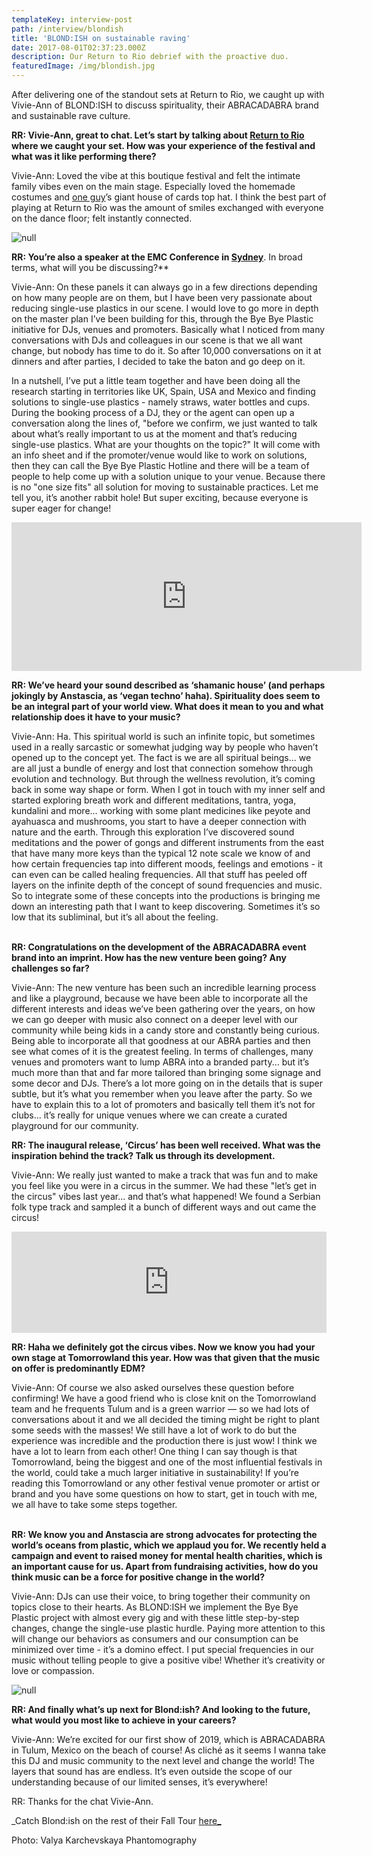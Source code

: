 ```yaml
---
templateKey: interview-post
path: /interview/blondish
title: 'BLOND:ISH on sustainable raving'
date: 2017-08-01T02:37:23.000Z
description: Our Return to Rio debrief with the proactive duo.
featuredImage: /img/blondish.jpg
---
```

After delivering one of the standout sets at Return to Rio, we caught up with Vivie-Ann of BLOND:ISH to discuss spirituality, their ABRACADABRA brand and sustainable rave culture.

**RR: Vivie-Ann, great to chat. Let’s start by talking about [Return to Rio](https://magazine.ravereviewz.net/interview/ricky-cooper) where we caught your set. How was your experience of the festival and what was it like performing there?**

Vivie-Ann: Loved the vibe at this boutique festival and felt the intimate family vibes even on the main stage. Especially loved the homemade costumes and [one guy](https://magazine.ravereviewz.net/interview/alex-ludlow-cause)’s giant house of cards top hat. I think the best part of playing at Return to Rio was the amount of smiles exchanged with everyone on the dance floor; felt instantly connected.

![null](/img/blondish-return-to-rio.jpeg)

**RR: You’re also a speaker at the EMC Conference in [Sydney](https://www.ravereviewz.net/events)**. In broad terms, what will you be discussing?**

Vivie-Ann: On these panels it can always go in a few directions depending on how many people are on them, but I have been very passionate about reducing single-use plastics in our scene. I would love to go more in depth on the master plan I’ve been building for this, through the Bye Bye Plastic initiative for DJs, venues and promoters. Basically what I noticed from many conversations with DJs and colleagues in our scene is that we all want change, but nobody has time to do it. So after 10,000 conversations on it at dinners and after parties, I decided to take the baton and go deep on it.

In a nutshell, I’ve put a little team together and have been doing all the research starting in territories like UK, Spain, USA and Mexico and finding solutions to single-use plastics - namely straws, water bottles and cups. During the booking process of a DJ, they or the agent can open up a conversation along the lines of, "before we confirm, we just wanted to talk about what’s really important to us at the moment and that’s reducing single-use plastics. What are your thoughts on the topic?" It will come with an info sheet and if the promoter/venue would like to work on solutions, then they can call the Bye Bye Plastic Hotline and there will be a team of people to help come up with a solution unique to your venue. Because there is no "one size fits" all solution for moving to sustainable practices. Let me tell you, it’s another rabbit hole! But super exciting, because everyone is super eager for change!

<iframe src="https://www.facebook.com/plugins/video.php?href=https%3A%2F%2Fwww.facebook.com%2FBlondish%2Fvideos%2F352404768843842%2F&show_text=0&width=560" width="560" height="238" style="border:none;overflow:hidden" scrolling="no" frameborder="0" allowTransparency="true" allowFullScreen="true"></iframe>

**RR: We’ve heard your sound described as ‘shamanic house’ (and perhaps jokingly by Anstascia, as ‘vegan techno’ haha). Spirituality does seem to be an integral part of your world view. What does it mean to you and what relationship does it have to your music?**

Vivie-Ann: Ha. This spiritual world is such an infinite topic, but sometimes used in a really sarcastic or somewhat judging way by people who haven’t opened up to the concept yet. The fact is we are all spiritual beings... we are all just a bundle of energy and lost that connection somehow through evolution and technology. But through the wellness revolution, it’s coming back in some way shape or form. When I got in touch with my inner self and started exploring breath work and different meditations, tantra, yoga, kundalini and more… working with some plant medicines like peyote and ayahuasca and mushrooms, you start to have a deeper connection with nature and the earth. Through this exploration I’ve discovered sound meditations and the power of gongs and different instruments from the east that have many more keys than the typical 12 note scale we know of and how certain frequencies tap into different moods, feelings and emotions - it can even can be called healing frequencies. All that stuff has peeled off layers on the infinite depth of the concept of sound frequencies and music. So to integrate some of these concepts into the productions is bringing me down an interesting path that I want to keep discovering.  Sometimes it’s so low that its subliminal, but it’s all about the feeling. 
<br><br>

**RR: Congratulations on the development of the ABRACADABRA event brand into an imprint. How has the new venture been going? Any challenges so far?**

Vivie-Ann: The new venture has been such an incredible learning process and like a playground, because we have been able to incorporate all the different interests and ideas we’ve been gathering over the years, on how we can go deeper with music also connect on a deeper level with our community while being kids in a candy store and constantly being curious. Being able to incorporate all that goodness at our ABRA parties and then see what comes of it is the greatest feeling. In terms of challenges, many venues and promoters want to lump ABRA into a branded party... but it’s much more than that and far more tailored than bringing some signage and some decor and DJs. There’s a lot more going on in the details that is super subtle, but it’s what you remember when you leave after the party. So we have to explain this to a lot of promoters and basically tell them it’s not for clubs... it’s really for unique venues where we can create a curated playground for our community. 

**RR: The inaugural release, ‘Circus’ has been well received. What was the inspiration behind the track? Talk us through its development.**

Vivie-Ann: We really just wanted to make a track that was fun and to make you feel like you were in a circus in the summer.  We had these "let’s get in the circus" vibes last year... and that’s what happened! We found a Serbian folk type track and sampled it a bunch of different ways and out came the circus! 

<iframe src="https://embed.beatport.com/?id=10959995&type=track" width="100%" height="162" frameborder="0" scrolling="no" style="max-width:600px;"></iframe>

**RR: Haha we definitely got the circus vibes. Now we know you had your own stage at Tomorrowland this year. How was that given that the music on offer is predominantly EDM?**

Vivie-Ann: Of course we also asked ourselves these question before confirming! We have a good friend who is close knit on the Tomorrowland team and he frequents Tulum and is a green warrior — so we had lots of conversations about it and we all decided the timing might be right to plant some seeds with the masses! We still have a lot of work to do but the experience was incredible and the production there is just wow! I think we have a lot to learn from each other! One thing I can say though is that Tomorrowland, being the biggest and one of the most influential festivals in the world, could take a much larger initiative in sustainability! If you’re reading this Tomorrowland or any other festival venue promoter or artist or brand and you have some questions on how to start, get in touch with me, we all have to take some steps together.
<br><br>

**RR: We know you and Anstascia are strong advocates for protecting the world’s oceans from plastic, which we applaud you for. We recently held a campaign and event to raised money for mental health charities, which is an important cause for us. Apart from fundraising activities, how do you think music can be a force for positive change in the world?**

Vivie-Ann: DJs can use their voice, to bring together their community on topics close to their hearts. As BLOND:ISH we implement the Bye Bye Plastic project with almost every gig and with these little step-by-step changes, change the single-use plastic hurdle. Paying more attention to this will change our behaviors as consumers and our consumption can be minimized over time - it’s a domino effect. I put special frequencies in our music without telling people to give a positive vibe! Whether it’s creativity or love or compassion.

![null](/img/blondish-ibiza.jpg)

**RR: And finally what’s up next for Blond:ish? And looking to the future, what would you most like to achieve in your careers?**

Vivie-Ann: We’re excited for our first show of 2019, which is ABRACADABRA in Tulum, Mexico on the beach of course! As cliché as it seems I wanna take this DJ and music community to the next level and change the world! The layers that sound has are endless. It’s even outside the scope of our understanding because of our limited senses, it’s everywhere!

RR: Thanks for the chat Vivie-Ann.

_Catch Blond:ish on the rest of their Fall Tour [here_](https://www.facebook.com/Blondish/videos/2067841063268365/)

Photo: Valya Karchevskaya Phantomography
